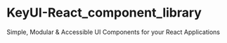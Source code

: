 # KeyUI-React_component_library
 Simple, Modular & Accessible UI Components for your React Applications
